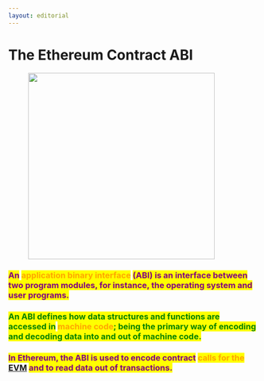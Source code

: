 ```yaml
---
layout: editorial
---
```


# The Ethereum Contract ABI

<figure><img src="../../../../../../../../.gitbook/assets/pexels-btgl-♡-10926596.jpg" alt="" width="375"><figcaption></figcaption></figure>

### <mark style="color:purple;">An</mark> <mark style="color:orange;">application binary interface</mark> <mark style="color:purple;">(ABI) is an interface between two program modules, for instance, the operating system and user programs.</mark>&#x20;

### <mark style="color:green;">An ABI defines how data structures and functions are accessed in</mark> <mark style="color:orange;">machine code</mark><mark style="color:green;">; being the primary way of encoding and decoding data into and out of machine code.</mark>

### <mark style="color:purple;">In Ethereum, the ABI is used to encode contract</mark> <mark style="color:orange;">calls for the</mark> [EVM](../ethereum/the-ethereum-virtual-machine.md) <mark style="color:purple;">and to read data out of transactions.</mark>&#x20;
